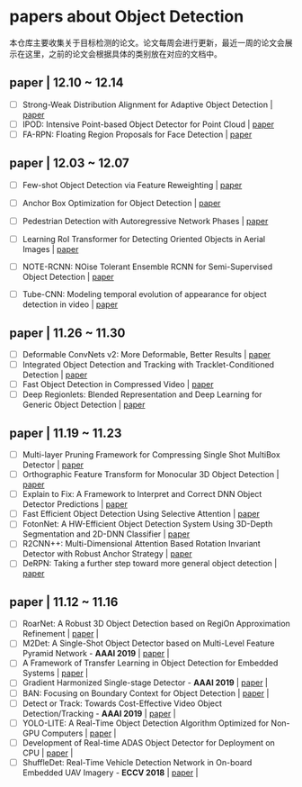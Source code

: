 # papers about Object Detection

本仓库主要收集关于目标检测的论文。论文每周会进行更新，最近一周的论文会展示在这里，之前的论文会根据具体的类别放在对应的文档中。

## paper | 12.10 ~ 12.14

- [ ] Strong-Weak Distribution Alignment for Adaptive Object Detection | [paper](https://arxiv.org/pdf/1812.04798.pdf) 
- [ ] IPOD: Intensive Point-based Object Detector for Point Cloud | [paper](https://arxiv.org/pdf/1812.05276.pdf)
- [ ] FA-RPN: Floating Region Proposals for Face Detection | [paper](https://arxiv.org/pdf/1812.05586.pdf)

## paper | 12.03 ~ 12.07

- [ ] Few-shot Object Detection via Feature Reweighting | [paper](https://arxiv.org/pdf/1812.01866.pdf)
- [ ] Anchor Box Optimization for Object Detection | [paper](https://arxiv.org/pdf/1812.00469.pdf)
- [ ] Pedestrian Detection with Autoregressive Network Phases | [paper](https://arxiv.org/pdf/1812.00440.pdf)
- [ ] Learning RoI Transformer for Detecting Oriented Objects in Aerial Images | [paper](https://arxiv.org/pdf/1812.00155.pdf)
- [ ] NOTE-RCNN: NOise Tolerant Ensemble RCNN for Semi-Supervised Object Detection | [paper](https://arxiv.org/pdf/1812.00124.pdf)
- [ ] Tube-CNN: Modeling temporal evolution of appearance for object detection in video | [paper](https://arxiv.org/pdf/1812.02619.pdf)


## paper | 11.26 ~ 11.30

- [ ] Deformable ConvNets v2: More Deformable, Better Results | [paper](https://arxiv.org/pdf/1811.11168.pdf)
- [ ] Integrated Object Detection and Tracking with Tracklet-Conditioned Detection | [paper](https://arxiv.org/pdf/1811.11167.pdf)
- [ ] Fast Object Detection in Compressed Video | [paper](https://arxiv.org/pdf/1811.11057.pdf)
- [ ] Deep Regionlets: Blended Representation and Deep Learning for Generic Object Detection | [paper](https://arxiv.org/pdf/1811.11318.pdf)

## paper | 11.19 ~ 11.23

- [ ] Multi-layer Pruning Framework for Compressing Single Shot MultiBox Detector | [paper](https://arxiv.org/pdf/1811.08342.pdf)
- [ ] Orthographic Feature Transform for Monocular 3D Object Detection | [paper](https://arxiv.org/pdf/1811.08188.pdf)
- [ ] Explain to Fix: A Framework to Interpret and Correct DNN Object Detector Predictions | [paper](https://arxiv.org/pdf/1811.08011.pdf)
- [ ] Fast Efficient Object Detection Using Selective Attention | [paper](https://arxiv.org/pdf/1811.07502.pdf)
- [ ] FotonNet: A HW-Efficient Object Detection System Using 3D-Depth Segmentation and 2D-DNN Classifier | [paper](https://arxiv.org/pdf/1811.07493.pdf)
- [ ] R2CNN++: Multi-Dimensional Attention Based Rotation Invariant Detector with Robust Anchor Strategy | [paper](https://arxiv.org/pdf/1811.07126.pdf)
- [ ] DeRPN: Taking a further step toward more general object detection | [paper](https://arxiv.org/pdf/1811.06700.pdf)

## paper | 11.12 ~ 11.16

- [ ] RoarNet: A Robust 3D Object Detection based on RegiOn Approximation Refinement | [paper](https://arxiv.org/abs/1811.03818) |
- [ ] M2Det: A Single-Shot Object Detector based on Multi-Level Feature Pyramid Network - **AAAI 2019** | [paper](https://arxiv.org/abs/1811.04533) |
- [ ] A Framework of Transfer Learning in Object Detection for Embedded Systems | [paper](https://arxiv.org/abs/1811.04863) |
- [ ] Gradient Harmonized Single-stage Detector - **AAAI 2019** | [paper](https://arxiv.org/abs/1811.05181) |
- [ ] BAN: Focusing on Boundary Context for Object Detection | [paper](https://arxiv.org/abs/1811.05243) |
- [ ] Detect or Track: Towards Cost-Effective Video Object Detection/Tracking - **AAAI 2019** | [paper](https://arxiv.org/abs/1811.05340) |
- [ ] YOLO-LITE: A Real-Time Object Detection Algorithm Optimized for Non-GPU Computers | [paper](https://arxiv.org/abs/1811.05588) |
- [ ] Development of Real-time ADAS Object Detector for Deployment on CPU | [paper](https://arxiv.org/abs/1811.05894) |
- [ ] ShuffleDet: Real-Time Vehicle Detection Network in On-board Embedded UAV Imagery - **ECCV 2018** | [paper](https://arxiv.org/abs/1811.06318) |
